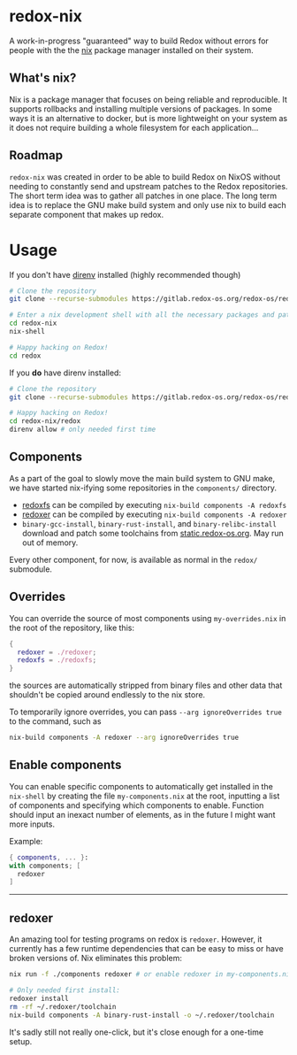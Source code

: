# redox-nix

A work-in-progress "guaranteed" way to build Redox without errors for
people with the the [nix](https://nixos.org/nix/) package manager
installed on their system.

## What's nix?

Nix is a package manager that focuses on being reliable and
reproducible. It supports rollbacks and installing multiple versions
of packages. In some ways it is an alternative to docker, but is more
lightweight on your system as it does not require building a whole
filesystem for each application...

## Roadmap

`redox-nix` was created in order to be able to build Redox on NixOS
without needing to constantly send and upstream patches to the Redox
repositories. The short term idea was to gather all patches in one
place. The long term idea is to replace the GNU make build system and
only use nix to build each separate component that makes up redox.

# Usage

If you don't have [direnv](https://direnv.net/) installed (highly
recommended though)

```sh
# Clone the repository
git clone --recurse-submodules https://gitlab.redox-os.org/redox-os/redox-nix

# Enter a nix development shell with all the necessary packages and patches.
cd redox-nix
nix-shell

# Happy hacking on Redox!
cd redox
```

If you **do** have direnv installed:

```sh
# Clone the repository
git clone --recurse-submodules https://gitlab.redox-os.org/redox-os/redox-nix

# Happy hacking on Redox!
cd redox-nix/redox
direnv allow # only needed first time
```

## Components

As a part of the goal to slowly move the main build system to GNU
make, we have started nix-ifying some repositories in the
`components/` directory.

 - [redoxfs](https://gitlab.redox-os.org/redox-os/redoxfs/) can be compiled by executing `nix-build components -A redoxfs`
 - [redoxer](https://gitlab.redox-os.org/redox-os/redoxer/) can be compiled by executing `nix-build components -A redoxer`
 - `binary-gcc-install`, `binary-rust-install`, and
   `binary-relibc-install` download and patch some toolchains from
   [static.redox-os.org](https://static.redox-os.org/toolchain/x86_64-unknown-redox/). May
   run out of memory.

Every other component, for now, is available as normal in the `redox/`
submodule.

## Overrides

You can override the source of most components using
`my-overrides.nix` in the root of the repository, like this:

```nix
{
  redoxer = ./redoxer;
  redoxfs = ./redoxfs;
}
```

the sources are automatically stripped from binary files and other
data that shouldn't be copied around endlessly to the nix store.

To temporarily ignore overrides, you can pass `--arg ignoreOverrides
true` to the command, such as
```bash
nix-build components -A redoxer --arg ignoreOverrides true
```

## Enable components

You can enable specific components to automatically get installed in
the `nix-shell` by creating the file `my-components.nix` at the root,
inputting a list of components and specifying which components to
enable. Function should input an inexact number of elements, as in the
future I might want more inputs.

Example:

```nix
{ components, ... }:
with components; [
  redoxer
]
```

---

## redoxer

An amazing tool for testing programs on redox is `redoxer`. However,
it currently has a few runtime dependencies that can be easy to miss
or have broken versions of. Nix eliminates this problem:

```bash
nix run -f ./components redoxer # or enable redoxer in my-components.nix

# Only needed first install:
redoxer install
rm -rf ~/.redoxer/toolchain
nix-build components -A binary-rust-install -o ~/.redoxer/toolchain
```

It's sadly still not really one-click, but it's close enough for a
one-time setup.
